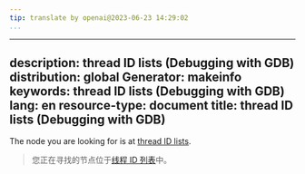 ```yaml
---
tip: translate by openai@2023-06-23 14:29:02
...
```

---
description: thread ID lists (Debugging with GDB)
distribution: global
Generator: makeinfo
keywords: thread ID lists (Debugging with GDB)
lang: en
resource-type: document
title: thread ID lists (Debugging with GDB)
-------------------------------------------

The node you are looking for is at [thread ID lists](Threads.html#thread-ID-lists).

> 您正在寻找的节点位于[线程 ID 列表](Threads.html#thread-ID-lists)中。
